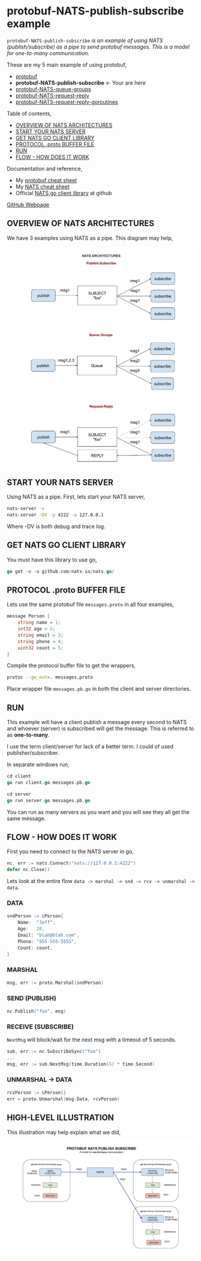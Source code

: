 # protobuf-NATS-publish-subscribe example

`protobuf-NATS-publish-subscribe` _is an example of
using NATS (publish/subscribe) as a pipe to send protobuf messages.
This is a model for one-to-many communication._

These are my 5 main example of using protobuf,

* [protobuf](https://github.com/JeffDeCola/my-go-examples/tree/master/messaging/protobuf)
* **protobuf-NATS-publish-subscribe** <- Your are here
* [protobuf-NATS-queue-groups](https://github.com/JeffDeCola/my-go-examples/tree/master/messaging/protobuf-NATS-queue-groups)
* [protobuf-NATS-request-reply](https://github.com/JeffDeCola/my-go-examples/tree/master/messaging/protobuf-NATS-request-reply)
* [protobuf-NATS-request-reply-goroutines](https://github.com/JeffDeCola/my-go-examples/tree/master/messaging/protobuf-NATS-request-reply-goroutines)

Table of contents,

* [OVERVIEW OF NATS ARCHITECTURES](https://github.com/JeffDeCola/my-go-examples/tree/master/messaging/protobuf-NATS-publish-subscribe#overview-of-nats-architectures)
* [START YOUR NATS SERVER](https://github.com/JeffDeCola/my-go-examples/tree/master/messaging/protobuf-NATS-publish-subscribe#start-your-nats-server)
* [GET NATS GO CLIENT LIBRARY](https://github.com/JeffDeCola/my-go-examples/tree/master/messaging/protobuf-NATS-publish-subscribe#get-nats-go-client-library)
* [PROTOCOL .proto BUFFER FILE](https://github.com/JeffDeCola/my-go-examples/tree/master/messaging/protobuf-NATS-publish-subscribe#protocol-proto-buffer-file)
* [RUN](https://github.com/JeffDeCola/my-go-examples/tree/master/messaging/protobuf-NATS-publish-subscribe#run)
* [FLOW - HOW DOES IT WORK](https://github.com/JeffDeCola/my-go-examples/tree/master/messaging/protobuf-NATS-publish-subscribe#flow---how-does-it-work)

Documentation and reference,

* My [protobuf cheat sheet](https://github.com/JeffDeCola/my-cheat-sheets/tree/master/software/development/software-architectures/messaging/protobuf-cheat-sheet)
* My [NATS cheat sheet](https://github.com/JeffDeCola/my-cheat-sheets/tree/master/software/development/software-architectures/messaging/NATS-cheat-sheet)
* Official [NATS go client library](https://github.com/nats-io/nats.go)
  at github

[GitHub Webpage](https://jeffdecola.github.io/my-go-examples/)

## OVERVIEW OF NATS ARCHITECTURES

We have 3 examples using NATS as a pipe. This diagram may help,

![IMAGE - NATS-architectures - IMAGE](../../docs/pics/NATS-architectures.jpg)

## START YOUR NATS SERVER

Using NATS as a pipe.  First, lets start your NATS server,

```bash
nats-server -v
nats-server -DV -p 4222 -a 127.0.0.1
```

Where -DV is both debug and trace log.

## GET NATS GO CLIENT LIBRARY

You must have this library to use go,

```go
go get -v -u github.com/nats-io/nats.go/
```

## PROTOCOL .proto BUFFER FILE

Lets use the same protobuf file `messages.proto` in all four examples,

```go
message Person {
    string name = 1;
    int32 age = 2;
    string email = 3;
    string phone = 4;
    uint32 count = 5;
}
```

Compile the protocol buffer file to get the wrappers,

```bash
protoc --go_out=. messages.proto
```

Place wrapper file `messages.pb.go` in both the client and server directories.

## RUN

This example will have a client publish a message every
second to NATS and whoever (server) is subscribed will
get the message. This is referred to as **one-to-many**.

I use the term client/server for lack of a better term.
I could of used publisher/subscriber.

In separate windows run,

```go
cd client
go run client.go messages.pb.go
```

```go
cd server
go run server.go messages.pb.go
```

You can run as many servers as you want and
you will see they all get the same message.

## FLOW - HOW DOES IT WORK

First you need to connect to the NATS server in go,

```go
nc, err := nats.Connect("nats://127.0.0.1:4222")
defer nc.Close()
```

Lets look at the entire flow `data -> marshal -> snd -> rcv -> unmarshal -> data`.

### DATA

```go
sndPerson := &Person{
    Name:  "Jeff",
    Age:   20,
    Email: "blah@blah.com",
    Phone: "555-555-5555",
    Count: count,
}
```

### MARSHAL

```go
msg, err := proto.Marshal(sndPerson)
```

### SEND (PUBLISH)

```go
nc.Publish("foo", msg)
```

### RECEIVE (SUBSCRIBE)

`NextMsg` will block/wait for the next msg with a timeout of
5 seconds.

```go
sub, err := nc.SubscribeSync("foo")
...
msg, err := sub.NextMsg(time.Duration(5) * time.Second)
```

### UNMARSHAL -> DATA

```go
rcvPerson := &Person{}
err = proto.Unmarshal(msg.Data, rcvPerson)
```

## HIGH-LEVEL ILLUSTRATION

This illustration may help explain what we did,

![IMAGE - protobuf-NATS-publish-subscribe - IMAGE](../../docs/pics/protobuf-NATS-publish-subscribe.jpg)
